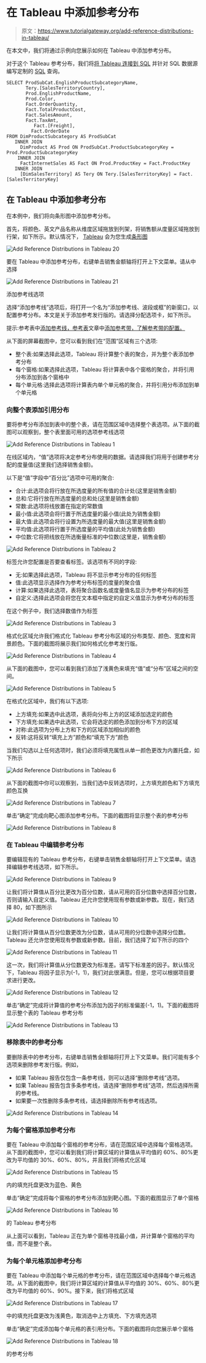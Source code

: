 # 在 Tableau 中添加参考分布

> 原文：<https://www.tutorialgateway.org/add-reference-distributions-in-tableau/>

在本文中，我们将通过示例向您展示如何在 Tableau 中添加参考分布。

对于这个 Tableau 参考分布，我们将[将 Tableau 连接到 SQL](https://www.tutorialgateway.org/connecting-tableau-to-sql-server/) 并针对 SQL 数据源编写定制的 [SQL](https://www.tutorialgateway.org/tableau/) 查询。

```
SELECT ProdSubCat.EnglishProductSubcategoryName, 
	   Tery.[SalesTerritoryCountry], 
	   Prod.EnglishProductName, 
	   Prod.Color, 
	   Fact.OrderQuantity, 
	   Fact.TotalProductCost, 
	   Fact.SalesAmount, 
	   Fact.TaxAmt, 
          Fact.[Freight],
         Fact.OrderDate
FROM DimProductSubcategory AS ProdSubCat
   INNER JOIN
     DimProduct AS Prod ON ProdSubCat.ProductSubcategoryKey = Prod.ProductSubcategoryKey 
    INNER JOIN
     FactInternetSales AS Fact ON Prod.ProductKey = Fact.ProductKey 
   INNER JOIN
     [DimSalesTerritory] AS Tery ON Tery.[SalesTerritoryKey] = Fact.[SalesTerritoryKey]
```

## 在 Tableau 中添加参考分布

在本例中，我们将向条形图中添加参考分布。

首先，将颜色、英文产品名称从维度区域拖放到列架，将销售额从度量区域拖放到行架，如下所示。默认情况下， [Tableau](https://www.tutorialgateway.org/tableau/) 会为您生成[条形图](https://www.tutorialgateway.org/bar-chart-in-tableau/)

![Add Reference Distributions in Tableau 20](img/9dde9f96f54776eeee4f3e1f1d14a01c.png)

要在 Tableau 中添加参考分布，右键单击销售金额轴将打开上下文菜单。请从中选择

![Add Reference Distributions in Tableau 21](img/88b6c0ad463227a9410be12b100acba5.png)

添加参考线选项

选择“添加参考线”选项后，将打开一个名为“添加参考线、波段或框”的新窗口，以配置参考分布。本文是关于添加参考发行版的。请选择分配选项卡，如下所示。

提示:参考表中[添加参考线，参考表](https://www.tutorialgateway.org/add-reference-lines-in-tableau/)文章中[添加参考带，了解参考带的配置。](https://www.tutorialgateway.org/add-reference-bands-in-tableau/)

从下面的屏幕截图中，您可以看到我们在“范围”区域有三个选项:

*   整个表:如果选择此选项，Tableau 将计算整个表的聚合，并为整个表添加参考分布
*   每个窗格:如果选择此选项，Tableau 将计算表中各个窗格的聚合，并将引用分布添加到各个窗格中
*   每个单元格:选择此选项将计算表内单个单元格的聚合，并将引用分布添加到单个单元格

### 向整个表添加引用分布

要将参考分布添加到表中的整个表，请在范围区域中选择整个表选项。从下面的截图可以观察到，整个表里面可用的选项参考线选项

![Add Reference Distributions in Tableau 1](img/368248d43a84f3b4c9d263a5fc4ac539.png)

在线区域内，“值”选项将决定参考分布使用的数据。请选择我们将用于创建参考分配的度量值(这里我们选择销售金额)。

以下是“值”字段中“百分比”选项中可用的聚合:

*   合计:此选项会将行放在所选度量的所有值的合计处(这里是销售金额)
*   总和:它将行放在所选度量的总和处(这里是销售金额)
*   常数:此选项将线放置在指定的常数值
*   最小值:此选项会将行置于所选度量的最小值(此处为销售金额)
*   最大值:此选项会将行设置为所选度量的最大值(这里是销售金额)
*   平均值:此选项将行置于所选度量的平均值(此处为销售金额)
*   中位数:它将把线放在所选衡量标准的中位数(这里是，销售金额)

![Add Reference Distributions in Tableau 2](img/c8ee604e3782501ae06e12ea8572fcce.png)

标签允许您配置是否要查看标签。该选项有不同的字段:

*   无:如果选择此选项，Tableau 将不显示参考分布的任何标签
*   值:此选项显示选择作为参考分布标签的度量的聚合值
*   计算:如果选择此选项，表将聚合函数名或度量值名显示为参考分布的标签
*   自定义:选择此选项会将您在文本框中指定的自定义值显示为参考分布的标签

在这个例子中，我们选择数值作为标签

![Add Reference Distributions in Tableau 3](img/defa808efb93406f1b28d9d1e20daee0.png)

格式化区域允许我们格式化 Tableau 参考分布区域的分布类型、颜色、宽度和背景颜色。下面的截图将展示我们如何格式化参考发行版。

![Add Reference Distributions in Tableau 4](img/6f5cda1dfc15f55b740b9810643afb8e.png)

从下面的截图中，您可以看到我们添加了浅黄色来填充“值”或“分布”区域之间的空间。

![Add Reference Distributions in Tableau 5](img/cdad6728c99c1360ac63b81dc4a53a2c.png)

在格式化区域中，我们有以下选项:

*   上方填充:如果选中此选项，表将向分布上方的区域添加选定的颜色
*   下方填充:如果选中此选项，它会将选定的颜色添加到分布下方的区域
*   对称:此选项为分布上方和下方的区域添加相似的颜色
*   反转:这将反转“填充上方”颜色和“填充下方”颜色

当我们勾选以上任何选项时，我们必须将填充属性从单一颜色更改为内置托盘，如下所示

![Add Reference Distributions in Tableau 6](img/c94e9fdf7ce7aa04505f7571ae2a11a6.png)

从下面的截图中你可以观察到，当我们选中反转选项时，上方填充颜色和下方填充颜色互换

![Add Reference Distributions in Tableau 7](img/657b57f8b933d7f51ad4e9ebf44b9f01.png)

单击“确定”完成向靶心图添加参考分布。下面的截图将显示整个表的参考分布

![Add Reference Distributions in Tableau 8](img/6c5eb83810f731d9a3a28fd59227fa87.png)

### 在 Tableau 中编辑参考分布

要编辑现有的 Tableau 参考分布，右键单击销售金额轴将打开上下文菜单。请选择编辑参考线选项，如下所示。

![Add Reference Distributions in Tableau 9](img/66dd7a661fd791a6668aa23f00c9fa8c.png)

让我们将计算值从百分比更改为百分位数，请从可用的百分位数中选择百分位数，否则请输入自定义值。Tableau 还允许您使用现有参数或新参数。现在，我们选择 80，如下图所示

![Add Reference Distributions in Tableau 10](img/a5c3e828472366cb62366f7140055a7c.png)

让我们将计算值从百分位数更改为分位数，请从可用的分位数中选择分位数。Tableau 还允许您使用现有参数或新参数。目前，我们选择了如下所示的四个

![Add Reference Distributions in Tableau 11](img/b5a3cb886d2225890d9f50ad17436d0d.png)

这一次，我们将计算值从分位数更改为标准差。请写下标准差的因子。默认情况下，Tableau 将因子显示为(-1，1)，我们对此很满意。但是，您可以根据项目要求进行更改。

![Add Reference Distributions in Tableau 12](img/812f420a4ba3bb3088cb99b00f41ef6b.png)

单击“确定”完成将计算值的参考分布添加为因子的标准偏差(-1，1)。下面的截图将显示整个表的 Tableau 参考分布

![Add Reference Distributions in Tableau 13](img/a7d972dcd3e02ff58184053d7b1f6cc8.png)

### 移除表中的参考分布

要删除表中的参考分布，右键单击销售金额轴将打开上下文菜单。我们可能有多个选项来删除参考发行版。例如，

*   如果 Tableau 报告仅包含一条参考线，则可以选择“删除参考线”选项。
*   如果 Tableau 报告包含多条参考线，请选择“删除参考线”选项，然后选择所需的参考线。
*   如果要一次性删除多条参考线，请选择删除所有参考线选项。

![Add Reference Distributions in Tableau 14](img/bed6936779db2915560eaff8cf53c35e.png)

### 为每个窗格添加参考分布

要在 Tableau 中添加每个窗格的参考分布，请在范围区域中选择每个窗格选项。从下面的截图中，您可以看到我们将计算区域的计算值从平均值的 60%、80%更改为平均值的 30%、60%、80%，并且我们将格式化区域

![Add Reference Distributions in Tableau 15](img/0479078aac20d1b09313f0318bb84862.png)

内的填充托盘更改为蓝色、黄色

单击“确定”完成将每个窗格的参考分布添加到靶心图。下面的截图显示了单个窗格

![Add Reference Distributions in Tableau 16](img/869c5d76050f80fce46c305b6f16f915.png)

的 Tableau 参考分布

从上面可以看到，Tableau 正在为单个窗格寻找最小值，并计算单个窗格的平均值，而不是整个表。

### 为每个单元格添加参考分布

要在 Tableau 中添加每个单元格的参考分布，请在范围区域中选择每个单元格选项。从下面的截图中，我们将计算区域的计算值从平均值的 30%、60%、80%更改为平均值的 60%、90%。接下来，我们将格式区域

![Add Reference Distributions in Tableau 17](img/c48b4f1d9a6be70f34c8d4ec629a6bc3.png)

中的填充托盘更改为浅黄色，取消选中上方填充、下方填充选项

单击“确定”完成添加每个单元格的表引用分布。下面的截图将向您展示单个窗格

![Add Reference Distributions in Tableau 18](img/18fb088b7b372dacea2bc9a31c6fc9f3.png)

的参考分布